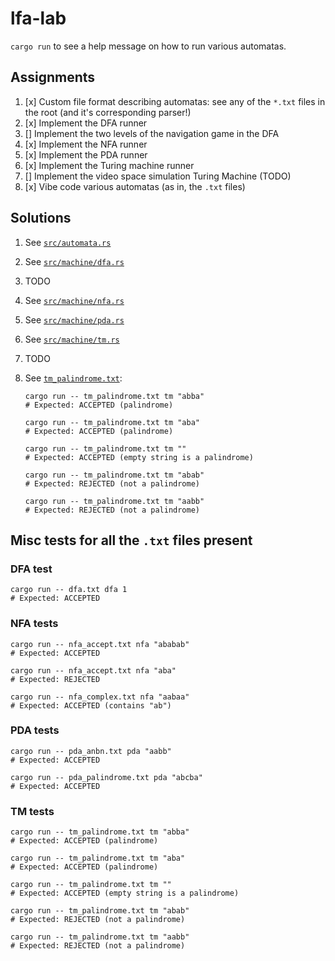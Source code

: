 # lfa-lab

`cargo run` to see a help message on how to run various automatas.

## Assignments

1. [x] Custom file format describing automatas: see any of the `*.txt` files in the root (and it's corresponding parser!)
2. [x] Implement the DFA runner
3. [] Implement the two levels of the navigation game in the DFA
4. [x] Implement the NFA runner
5. [x] Implement the PDA runner
6. [x] Implement the Turing machine runner
7. [] Implement the video space simulation Turing Machine (TODO)
8. [x] Vibe code various automatas (as in, the `.txt` files)

## Solutions

1. See [`src/automata.rs`](src/parser.rs)
2. See [`src/machine/dfa.rs`](src/machine/dfa.rs)
3. TODO
4. See [`src/machine/nfa.rs`](src/machine/nfa.rs)
5. See [`src/machine/pda.rs`](src/machine/pda.rs)
6. See [`src/machine/tm.rs`](src/machine/tm.rs)
7. TODO
8. See [`tm_palindrome.txt`](./tm_palindrome.txt):

   ```
   cargo run -- tm_palindrome.txt tm "abba"
   # Expected: ACCEPTED (palindrome)

   cargo run -- tm_palindrome.txt tm "aba"
   # Expected: ACCEPTED (palindrome)

   cargo run -- tm_palindrome.txt tm ""
   # Expected: ACCEPTED (empty string is a palindrome)

   cargo run -- tm_palindrome.txt tm "abab"
   # Expected: REJECTED (not a palindrome)

   cargo run -- tm_palindrome.txt tm "aabb"
   # Expected: REJECTED (not a palindrome)
   ```

## Misc tests for all the `.txt` files present

### DFA test

```
cargo run -- dfa.txt dfa 1
# Expected: ACCEPTED
```

### NFA tests

```
cargo run -- nfa_accept.txt nfa "ababab"
# Expected: ACCEPTED

cargo run -- nfa_accept.txt nfa "aba"
# Expected: REJECTED

cargo run -- nfa_complex.txt nfa "aabaa"
# Expected: ACCEPTED (contains "ab")
```

### PDA tests

```
cargo run -- pda_anbn.txt pda "aabb"
# Expected: ACCEPTED

cargo run -- pda_palindrome.txt pda "abcba"
# Expected: ACCEPTED
```

### TM tests

```
cargo run -- tm_palindrome.txt tm "abba"
# Expected: ACCEPTED (palindrome)

cargo run -- tm_palindrome.txt tm "aba"
# Expected: ACCEPTED (palindrome)

cargo run -- tm_palindrome.txt tm ""
# Expected: ACCEPTED (empty string is a palindrome)

cargo run -- tm_palindrome.txt tm "abab"
# Expected: REJECTED (not a palindrome)

cargo run -- tm_palindrome.txt tm "aabb"
# Expected: REJECTED (not a palindrome)
```
